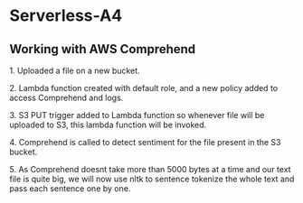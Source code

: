 # Serverless-A4

<h2> Working with AWS Comprehend </h2>
<p>1. Uploaded a file on a new bucket. </p>
<p>2. Lambda function created with default role, and a new policy added to access Comprehend and logs.</p>
<p>3. S3 PUT trigger added to Lambda function so whenever file will be uploaded to S3, this lambda function will be invoked. </p>
<p>4. Comprehend is called to detect sentiment for the file present in the S3 bucket. </p>
<p>5. As Comprehend doesnt take more than 5000 bytes at a time and our text file is quite big, we will now use nltk to sentence tokenize the whole text and pass each sentence one by one.
  
